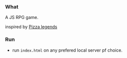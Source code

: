 ### What
A JS RPG game.


inspired by [Pizza legends](https://www.youtube.com/playlist?list=PLcjhmZ8oLT0r9dSiIK6RB_PuBWlG1KSq_)

### Run
- run `index.html` on any prefered local server pf choice.
